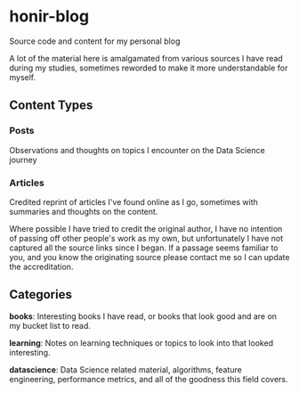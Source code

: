 # honir-blog
Source code and content for my personal blog

A lot of the material here is amalgamated from various sources I have read during my studies, sometimes reworded to make it more understandable for myself.


## Content Types

### Posts

Observations and thoughts on topics I encounter on the Data Science journey

### Articles

Credited reprint of articles I've found online as I go, sometimes with summaries and thoughts on the content.

Where possible I have tried to credit the original author, I have no intention of passing off other people's work as my own, but unfortunately I have not captured all the source links since I began. If a passage seems familiar to you, and you know the originating source please contact me so I can update the accreditation.

## Categories

**books**: Interesting books I have read, or books that look good and are on my bucket list to read.

**learning**: Notes on learning techniques or topics to look into that looked interesting.

**datascience**: Data Science related material, algorithms, feature engineering, performance metrics, and all of the goodness this field covers.